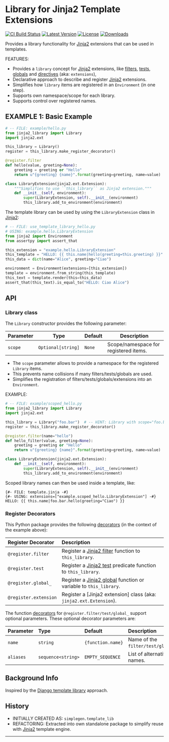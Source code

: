 # Library for Jinja2 Template Extensions

[![CI Build Status](https://github.com/jenisys/jinja2-library/actions/workflows/test.yml/badge.svg)](https://github.com/jenisys/jinja2-library/actions/workflows/test.yml)
[![Latest Version](https://img.shields.io/pypi/v/jinja2-library.svg)](https://pypi.python.org/pypi/jinja2-library)
[![License](https://img.shields.io/pypi/l/jinja2-library.svg)](https://pypi.python.org/pypi/jinja2-library/)
[![Downloads](https://img.shields.io/pypi/dm/jinja2-library.svg)](https://pypi.python.org/pypi/jinja2-library)

Provides a library functionality for [Jinja2] extensions that can be used in templates.

FEATURES:

* Provides a `library` concept for [Jinja2] extensions,
  like [filters], [tests], [globals] and [directives] (aka: `extensions`),
* Declarative approach to describe and register [Jinja2] extensions.
* Simplifies how `library` items are registered in an `Environment` (in one step).
* Supports own namespace/scope for each library.
* Supports control over registered names.

## EXAMPLE 1: Basic Example

```python
# -- FILE: example/hello.py
from jinja2_library import Library
import jinja2.ext

this_library = Library()
register = this_library.make_register_decorator()

@register.filter
def hello(value, greeting=None):
    greeting = greeting or "Hello"
    return u"{greeting} {name}".format(greeting=greeting, name=value)

class LibraryExtension(jinja2.ext.Extension):
    """Simplifies to use ``this_library`` as Jinja2 extension."""
    def __init__(self, environment):
        super(LibraryExtension, self).__init__(environment)
        this_library.add_to_environment(environment)
```

The template library can be used by using the `LibraryExtension` class in [Jinja2]:

```python
# -- FILE: use_template_library_hello.py
# USING: example.hello.LibraryExtension
from jinja2 import Environment
from assertpy import assert_that

this_extension = "example.hello.LibraryExtension"
this_template = "HELLO: {{ this.name|hello(greeting=this.greeting) }}"
this_data = dict(name="Alice", greeting="Ciao")

environment = Environment(extensions=[this_extension])
template = environment.from_string(this_template)
this_text = template.render(this=this_data)
assert_that(this_text).is_equal_to("HELLO: Ciao Alice")
```

## API

### Library class

The `Library` constructor provides the following parameter:

| Parameter | Type               | Default | Description                           |
|-----------|--------------------|---------|---------------------------------------|
| `scope`   | `Optional[string]` | `None`  | Scope/namespace for registered items. |

* The `scope` parameter allows to provide a namespace for the registered `Library` items.
* This prevents name collisions if many filters/tests/globals are used.
* Simplifies the registration of filters/tests/globals/extensions into an `Environment`.

EXAMPLE:

```python
# -- FILE: example/scoped_hello.py
from jinja2_library import Library
import jinja2.ext

this_library = Library("foo.bar")  # -- HINT: Library with scope="foo.bar".
register = this_library.make_register_decorator()

@register.filter(name="hello")
def hello_filter(value, greeting=None):
    greeting = greeting or "Hello"
    return u"{greeting} {name}".format(greeting=greeting, name=value)

class LibraryExtension(jinja2.ext.Extension):
    def __init__(self, environment):
        super(LibraryExtension, self).__init__(environment)
        this_library.add_to_environment(environment)
```

Scoped library names can then be used inside a template, like:

```jinja
{#- FILE: template.jinja -#}
{#- USING: extensions=["example.scoped_hello.LibraryExtension"] -#}
HELLO: {{ this.name|foo.bar.hello(greeting="Ciao") }}
```

### Register Decorators

This Python package provides the following [decorators] (in the context of the example above):

| Register Decorator    | Description                                                         |
|:----------------------|:--------------------------------------------------------------------|
| `@register.filter`    | Register a [Jinja2 filter] function to `this_library`.              |
| `@register.test`      | Register a [Jinja2 test] predicate function to `this_library`.      |
| `@register.global_`   | Register a [Jinja2 global] function or variable to `this_library`.  |
| `@register.extension` | Register a [Jinja2 extension] class (aka: `jinja2.ext.Extension`).  |

The function [decorators] for `@register.filter/test/global_` support optional parameters.
These optional decorator parameters are:

| Parameter | Type               | Default           | Description                       |
|:----------|:-------------------|:------------------|:----------------------------------|
| `name`    | `string`           | `{function.name}` | Name of the `filter/test/global`. |
| `aliases` | `sequence<string>` | `EMPTY_SEQUENCE`  | List of alternative names.        |


Background Info
-------------------------------------------------------------------------------

Inspired by the [Django template library] approach.


History
-------------------------------------------------------------------------------

* INITIALLY CREATED AS: `simplegen.template_lib`
* REFACTORING: Extracted into own standalone package to simplify reuse
  with [Jinja2] template engine.

----

[decorators]: https://peps.python.org/pep-0318/
[Jinja2]: https://github.com/pallets/jinja/
[Jinja2 filter]: https://jinja.palletsprojects.com/en/stable/api/#custom-filters
[Jinja2 test]: https://jinja.palletsprojects.com/en/stable/api/#custom-tests
[Jinja2 global]: https://jinja.palletsprojects.com/en/stable/api/#the-global-namespace
[Jinja2 directive]: https://jinja.palletsprojects.com/en/stable/templates/#extensions
[Django template library]: https://docs.djangoproject.com/en/5.2/howto/custom-template-tags/

[filters]: https://jinja.palletsprojects.com/en/stable/api/#custom-filters
[tests]: https://jinja.palletsprojects.com/en/stable/api/#custom-tests
[globals]: https://jinja.palletsprojects.com/en/stable/api/#the-global-namespace
[directives]: https://jinja.palletsprojects.com/en/stable/templates/#extensions
